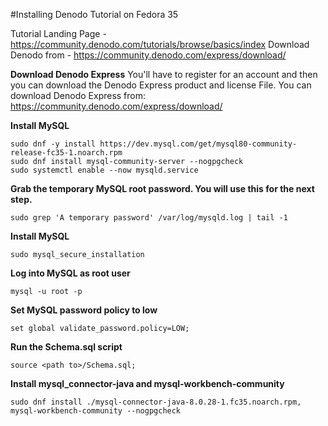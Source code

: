 #Installing Denodo Tutorial on Fedora 35

Tutorial Landing Page - https://community.denodo.com/tutorials/browse/basics/index 
Download Denodo from - https://community.denodo.com/express/download/

**Download Denodo Express**
You'll have to register for an account and then you can download the Denodo Express product and license File. You can download Denodo Express from:
https://community.denodo.com/express/download/


**Install MySQL**
```
sudo dnf -y install https://dev.mysql.com/get/mysql80-community-release-fc35-1.noarch.rpm
sudo dnf install mysql-community-server --nogpgcheck
sudo systemctl enable --now mysqld.service
```
**Grab the temporary MySQL root password. You will use this for the next step.**
```
sudo grep 'A temporary password' /var/log/mysqld.log | tail -1
```
**Install MySQL**
```
sudo mysql_secure_installation
```
**Log into MySQL as root user**
```
mysql -u root -p
```
**Set MySQL password policy to low**
```
set global validate_password.policy=LOW;
```
**Run the Schema.sql script**
```
source <path to>/Schema.sql;
```
**Install mysql_connector-java and mysql-workbench-community**
```
sudo dnf install ./mysql-connector-java-8.0.28-1.fc35.noarch.rpm, mysql-workbench-community --nogpgcheck
```
